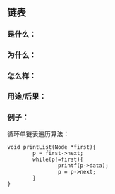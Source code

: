 ## 链表

### 是什么：

### 为什么：

### 怎么样：

### 用途/后果：

### 例子：

循环单链表遍历算法：
```
void printList(Node *first){
        p = first->next;
        while(p!=first){
                printf(p->data);
                p = p->next;
        }
}
```


